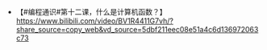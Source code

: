 
- 【#编程通识#第十二课，什么是计算机函数？】 https://www.bilibili.com/video/BV1R4411G7vh/?share_source=copy_web&vd_source=5dbf211eec08e51a4c6d136972063c73